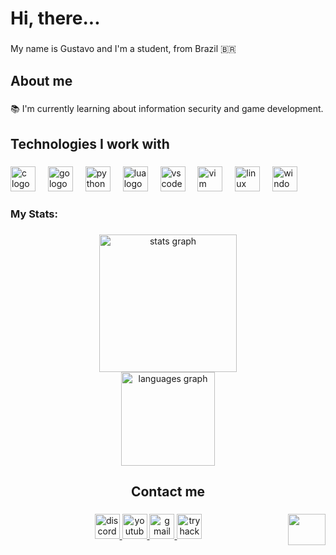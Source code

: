 <h1 align="left">Hi, there...</h1>

###

<p align="left">My name is Gustavo and I'm a student, from Brazil 🇧🇷</p>

###

<h2 align="left">About me</h2>

###

<p align="left">📚 I'm currently learning about information security and game development.</p>

###

<h2 align="left">Technologies I work with</h2>

###

<div align="left">
  <img src="https://cdn.jsdelivr.net/gh/devicons/devicon/icons/c/c-original.svg" height="40" alt="c logo"  />
  <img width="12" />
  <img src="https://cdn.jsdelivr.net/gh/devicons/devicon/icons/go/go-original.svg" height="40" alt="go logo"  />
  <img width="12" />
  <img src="https://cdn.jsdelivr.net/gh/devicons/devicon/icons/python/python-original.svg" height="40" alt="python logo"  />
  <img width="12" />
  <img src="https://cdn.jsdelivr.net/gh/devicons/devicon/icons/lua/lua-original.svg" height="40" alt="lua logo"  />
  <img width="12" />
  <img src="https://cdn.jsdelivr.net/gh/devicons/devicon/icons/vscode/vscode-original.svg" height="40" alt="vscode logo"  />
  <img width="12" />
  <img src="https://cdn.jsdelivr.net/gh/devicons/devicon/icons/vim/vim-original.svg" height="40" alt="vim logo"  />
  <img width="12" />
  <img src="https://cdn.jsdelivr.net/gh/devicons/devicon/icons/linux/linux-original.svg" height="40" alt="linux logo"  />
  <img width="12" />
  <img src="https://cdn.jsdelivr.net/gh/devicons/devicon/icons/windows8/windows8-original.svg" height="40" alt="windows8 logo"  />
</div>

###

<h3 align="left">My Stats:</h3>

###

<div align="center">
  <img src="https://github-readme-stats.vercel.app/api?username=4SN0WFL4K3&hide_title=false&hide_rank=false&show_icons=true&include_all_commits=true&count_private=true&disable_animations=false&theme=merko&locale=en&hide_border=false&order=1" height="220" alt="stats graph" /> <br>
  <img src="https://github-readme-stats.vercel.app/api/top-langs?username=4SN0WFL4K3&locale=en&hide_title=false&layout=compact&card_width=320&langs_count=5&theme=merko&hide_border=false&order=2" height="150" alt="languages graph"  />
</div>

###

<h2 align="center">Contact me</h2>

###

<img align="right" height="50" width="60" src="https://web.archive.org/web/20090831140249/http://geocities.com/fineazz_pnay/cotton_kissesngoodbye.gif"  />

###

<div align="center">
  <a href="https://discord.com/users/544276723621953634" target="_blank">
    <img src="https://img.shields.io/static/v1?message=Discord&logo=discord&label=&color=7289DA&logoColor=white&labelColor=&style=plastic" height="40" alt="discord logo"  />
  </a>
  <a href="https://www.youtube.com/@BasesSolare" target="_blank">
    <img src="https://img.shields.io/static/v1?message=Youtube&logo=youtube&label=&color=FF0000&logoColor=white&labelColor=&style=plastic" height="40" alt="youtube logo"  />
  </a>
  <a href="mailto:gustavocarvalhogomide@gmail.com" target="_blank">
    <img src="https://img.shields.io/static/v1?message=Gmail&logo=gmail&label=&color=D14836&logoColor=white&labelColor=&style=plastic" height="40" alt="gmail logo"  />
  </a>
  <a href="https://tryhackme.com/r/p/4SN0WFL4K3" target="_blank">
    <img src="https://img.shields.io/static/v1?message=TryHackMe&logo=tryhackme&label=&color=88cc14&logoColor=white&labelColor=&style=plastic" height="40" alt="tryhackme logo"  />
  </a>
</div>

###

<div align="center">
  <img height="10" width="800" src="https://web.archive.org/web/20090903041857/http://geocities.com/prizam_hacking/bitsline.gif"  />
</div>

###
